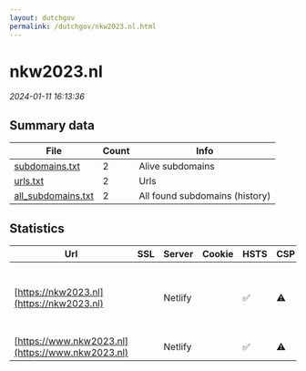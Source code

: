 ```yaml
---
layout: dutchgov
permalink: /dutchgov/nkw2023.nl.html
---
```



# nkw2023.nl
*2024-01-11 16:13:36*
## Summary data


| File       | Count | Info |
|------------|-------|------|
|[subdomains.txt](/data/nkw2023.nl/subdomains.txt)|2|Alive subdomains|
|[urls.txt](/data/nkw2023.nl/urls.txt)|2|Urls|
|[all_subdomains.txt](/data/nkw2023.nl/all_subdomains.txt)|2|All found subdomains (history)|


## Statistics


| Url | SSL | Server | Cookie | HSTS | CSP | XFO | XXP | RP | Tech |Title |
|------------|-------|------|------|------|------|------|------|------|------|------|
|[https://nkw2023.nl](https://nkw2023.nl)| |Netlify| |:white_check_mark: |:warning: | :white_check_mark: | :white_check_mark: | :white_check_mark: |HSTS Netlify Next.js Node.js React Webpack|Nationale Klimaa...|
|[https://www.nkw2023.nl](https://www.nkw2023.nl)| |Netlify| |:white_check_mark: |:warning: | :white_check_mark: | :white_check_mark: | :white_check_mark: |HSTS Netlify||
